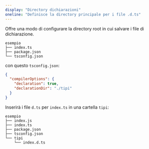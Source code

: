 ```yaml
---
display: "Directory dichiarazioni"
oneline: "Definisce la directory principale per i file .d.ts"
---
```


Offre una modo di configurare la directory root in cui salvare i file di dichiarazione.

```
esempio
├── index.ts
├── package.json
└── tsconfig.json
```

con questo `tsconfig.json`:

```json tsconfig
{
  "compilerOptions": {
    "declaration": true,
    "declarationDir": "./tipi"
  }
}
```

Inserirà i file `d.ts` per `index.ts` in una cartella `tipi`:

```
esempio
├── index.js
├── index.ts
├── package.json
├── tsconfig.json
└── tipi
    └── index.d.ts
```
